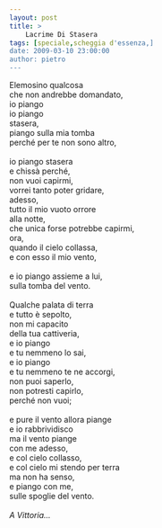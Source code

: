 ```yaml
---
layout: post
title: >
    Lacrime Di Stasera
tags: [speciale,scheggia d'essenza,]
date: 2009-03-10 23:00:00
author: pietro
---
```

Elemosino qualcosa<br/>che non andrebbe domandato,<br/>io piango<br/>io piango<br/>stasera,<br/>piango sulla mia tomba<br/>perché per te non sono altro,<br/><br/>io piango stasera<br/>e chissà perché,<br/>non vuoi capirmi,<br/>vorrei tanto poter gridare,<br/>adesso,<br/>tutto il mio vuoto orrore<br/>alla notte,<br/>che unica forse potrebbe capirmi,<br/>ora,<br/>quando il cielo collassa,<br/>e con esso il mio vento,<br/><br/>e io piango assieme a lui,<br/>sulla tomba del vento.<br/><br/>Qualche palata di terra<br/>e tutto è sepolto,<br/>non mi capacito<br/>della tua cattiveria,<br/>e io piango<br/>e tu nemmeno lo sai,<br/>e io piango<br/>e tu nemmeno te ne accorgi,<br/>non puoi saperlo,<br/>non potresti capirlo,<br/>perché non vuoi;<br/><br/>e pure il vento allora piange<br/>e io rabbrividisco<br/>ma il vento piange<br/>con me adesso,<br/>e col cielo collasso,<br/>e col cielo mi stendo per terra<br/>ma non ha senso,<br/>e piango con me,<br/>sulle spoglie del vento.<br/><br/><span style="font-style: italic">A Vittoria...</span>
